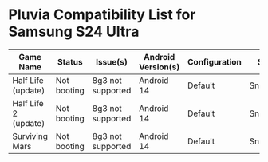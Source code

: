 # Pluvia Compatibility List for Samsung S24 Ultra
| Game Name | Status | Issue(s) | Android Version(s) | Configuration | Submitted By |
|-----------|--------|----------|-----------------|---------------|------------|
| Half Life (update) | Not booting | 8g3 not supported | Android 14 | Default | SnappierSoap318 |
| Half Life 2 (update) | Not booting | 8g3 not supported | Android 14 | Default | SnappierSoap318 |
| Surviving Mars | Not booting | 8g3 not supported | Android 14 | Default | SnappierSoap318 |
